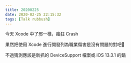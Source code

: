 ```yaml
---
title: 20200225
date: 2020-02-25 22:15:32
tags: [Talk rubbush]
---
```


今天 Xcode 中了邪一樣，瘋狂 Crash

果然把使用 Xcode 進行開發列為職業傷害是沒有問題的對吧🤪

不過猜測應該是新抓的 DeviceSupport 檔案或 iOS 13.3.1 的鍋


